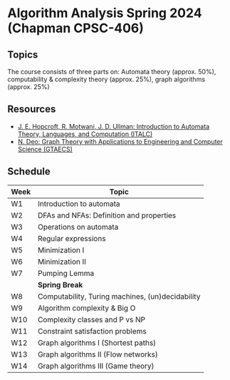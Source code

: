 # Algorithm Analysis Spring 2024 (Chapman CPSC-406)

## Topics
The course consists of three parts on:
Automata theory (approx. 50%), computability & complexity theory (approx. 25%), graph algorithms (approx. 25%)

## Resources
* [J. E. Hopcroft, R. Motwani, J. D. Ullman: Introduction to Automata Theory, Languages, and Computation (ITALC)](https://archive.org/details/hopcroft-motwani-ullman-introduction-to-automata-theory-languages-and-computations-3rd-edition/)
* [N. Deo: Graph Theory with Applications to Engineering and Computer Science (GTAECS)](https://archive.org/details/GraphTheoryWithApplicationsToEngineeringAndComputerScience/)

## Schedule 
| Week  | Topic                                      |
|-------|--------------------------------------------|
| W1    | Introduction to automata                  |
| W2    | DFAs and NFAs: Definition and properties  |
| W3    | Operations on automata                    |
| W4    | Regular expressions                       |
| W5    | Minimization I                            |
| W6    | Minimization II                           |
| W7    | Pumping Lemma                             |
|       | **Spring Break**                          |
| W8    | Computability, Turing machines, (un)decidability |
| W9    | Algorithm complexity & Big O              |
| W10   | Complexity classes and P vs NP            |
| W11   | Constraint satisfaction problems          |
| W12   | Graph algorithms I (Shortest paths)       |
| W13   | Graph algorithms II (Flow networks)       |
| W14   | Graph algorithms III (Game theory)        |
